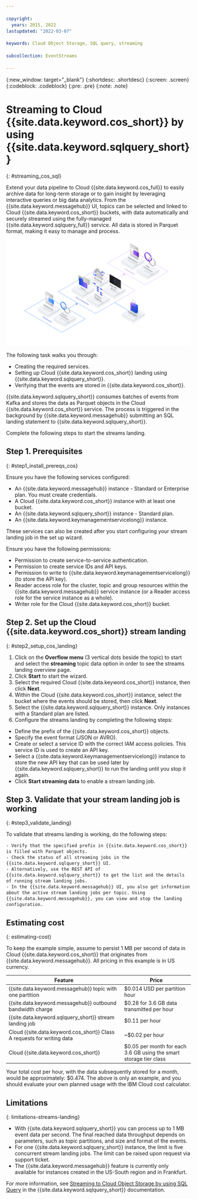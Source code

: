 ```yaml
---

copyright:
  years: 2015, 2022
lastupdated: "2022-03-07"

keywords: Cloud Object Storage, SQL query, streaming

subcollection: EventStreams

---
```


{:new_window: target="_blank"}
{:shortdesc: .shortdesc}
{:screen: .screen}
{:codeblock: .codeblock}
{:pre: .pre}
{:note: .note}

# Streaming to Cloud {{site.data.keyword.cos_short}} by using {{site.data.keyword.sqlquery_short}}
{: #streaming_cos_sql}

Extend your data pipeline to Cloud {{site.data.keyword.cos_full}} to easily archive data for long-term storage or to gain insight by leveraging interactive queries or big data analytics. From the {{site.data.keyword.messagehub}} UI, topics can be selected and linked to Cloud {{site.data.keyword.cos_short}} buckets, with data automatically and securely streamed using the fully-managed {{site.data.keyword.sqlquery_full}} service. All data is stored in Parquet format, making it easy to manage and process.

![Streaming to Cloud Object Storage by using SQL Query](ES_streams_landing.svg)

The following task walks you through:

- Creating the required services.
- Setting up Cloud {{site.data.keyword.cos_short}} landing using {{site.data.keyword.sqlquery_short}}.
- Verifying that the events are stored in {{site.data.keyword.cos_short}}.

{{site.data.keyword.sqlquery_short}} consumes batches of events from Kafka and stores the data as Parquet objects in the Cloud {{site.data.keyword.cos_short}} service. The process is triggered in the background by {{site.data.keyword.messagehub}} submitting an SQL landing statement to {{site.data.keyword.sqlquery_short}}.

Complete the following steps to start the streams landing.

## Step 1. Prerequisites
{: #step1_install_prereqs_cos}

Ensure you have the following services configured:

- An {{site.data.keyword.messagehub}} instance - Standard or Enterprise plan. You must create credentials.
- A Cloud {{site.data.keyword.cos_short}} instance with at least one bucket.
- An {{site.data.keyword.sqlquery_short}} instance - Standard plan.
- An {{site.data.keyword.keymanagementservicelong}} instance.

These services can also be created after you start configuring your stream landing job in the set up wizard.

Ensure you have the following permissions:

- Permission to create service-to-service authentication.
- Permission to create service IDs and API keys.
- Permission to write to {{site.data.keyword.keymanagementservicelong}} (to store the API key).
- Reader access role for the cluster, topic and group resources within the {{site.data.keyword.messagehub}} service instance (or a Reader access role for the service instance as a whole).
- Writer role for the Cloud {{site.data.keyword.cos_short}} bucket.

## Step 2. Set up the Cloud {{site.data.keyword.cos_short}} stream landing
{: #step2_setup_cos_landing}

1. Click on the **Overflow menu** (3 vertical dots beside the topic) to start and select the **streaming** topic data option
in order to see the streams landing overview page.
2. Click **Start** to start the wizard.
3. Select the required Cloud {{site.data.keyword.cos_short}} instance, then click **Next**.
4. Within the Cloud {{site.data.keyword.cos_short}} instance, select the bucket where the events should be stored, then click **Next**.
5. Select the {{site.data.keyword.sqlquery_short}} instance. Only instances with a Standard plan are listed.
6. Configure the streams landing by completing the following steps:

- Define the prefix of the {{site.data.keyword.cos_short}} objects.
- Specify the event format (JSON or AVRO).
- Create or select a service ID with the correct IAM access policies. This service ID is used to create an API key.
- Select a {{site.data.keyword.keymanagementservicelong}} instance to store the new API key that can be used later by {{site.data.keyword.sqlquery_short}} to run the landing until you stop it again.
- Click **Start streaming data** to enable a stream landing job.

## Step 3. Validate that your stream landing job is working
{: #step3_validate_landing}

To validate that streams landing is working, do the following steps:

    - Verify that the specified prefix in {{site.data.keyword.cos_short}} is filled with Parquet objects.
    - Check the status of all streaming jobs in the {{site.data.keyword.sqlquery_short}} UI.
    - Alternatively, use the REST API of {{site.data.keyword.sqlquery_short}} to get the list and the details of running stream landing jobs.
    - In the {{site.data.keyword.messagehub}} UI, you also get information about the active stream landing jobs per topic. Using {{site.data.keyword.messagehub}}, you can view and stop the landing configuration.

## Estimating cost
{: estimating-cost}

To keep the example simple, assume to persist 1 MB per second of data in Cloud {{site.data.keyword.cos_short}} that originates from {{site.data.keyword.messagehub}}. All pricing in this example is in US currency.

Feature | Price
--- | ---
{{site.data.keyword.messagehub}} topic with one partition | $0.014 USD per partition hour
{{site.data.keyword.messagehub}} outbound bandwidth charge | $0.28 for 3.6 GB data transmitted per hour
{{site.data.keyword.sqlquery_short}} stream landing job | $0.11 per hour
Cloud {{site.data.keyword.cos_short}} Class A requests for writing data | ~$0.02 per hour
Cloud {{site.data.keyword.cos_short}} | $0.05 per month for each 3.6 GB using the smart storage tier class

Your total cost per hour, with the data subsequently stored for a month, would be approximately: $0.474. The above is only an example, and you should evaluate your own planned usage with the IBM Cloud cost calculator.

## Limitations
{: limitations-streams-landing}

- With {{site.data.keyword.sqlquery_short}} you can process up to 1 MB event data per second. The final reached data throughput depends on parameters, such as topic partitions,  and size and format of the events. 
- For one {{site.data.keyword.sqlquery_short}} instance, the limit is five concurrent stream landing jobs. The limit can be raised upon request via support ticket. 
- The {{site.data.keyword.messagehub}} feature is currently only available for instances created in the US-South region and in Frankfurt.

For more information, see [Streaming to Cloud Object Storage by using SQL Query](/docs/sql-query?topic=sql-query-event-streams-landing) in the {{site.data.keyword.sqlquery_short}} documentation.
